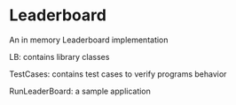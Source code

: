 # Leaderboard
An in memory Leaderboard implementation

LB: contains library classes

TestCases: contains test cases to verify programs behavior

RunLeaderBoard: a sample application 



